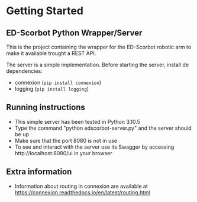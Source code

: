 # Getting Started

## ED-Scorbot Python Wrapper/Server
This is the project containing the wrapper for the ED-Scorbot robotic arm to make it available
trought a REST API. 

The server is a simple implementation. Before starting the server, install de dependencies:
* connexion (`pip install connexion`)
* logging (`pip install logging`)

## Running instructions
* This simple server has been tested in Python 3.10.5 
* Type the command "python edscorbot-server.py" and the server should be up
* Make sure that the port 8080 is not in use
* To see and interact with the server use its Swagger by accessing http://localhost:8080/ui in your browser

## Extra information
* Information about routing in connexion are available at https://connexion.readthedocs.io/en/latest/routing.html